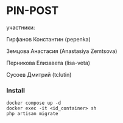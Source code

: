 # PIN-POST

участники:

Гирфанов Константин (pepenka)

Земцова Анастасия (Anastasiya Zemtsova)

Перникова Елизавета (lisa-veta)

Сусоев Дмитрий (tclutin)



### Install
```
docker compose up -d
docker exec -it <id_container> sh
php artisan migrate
```
